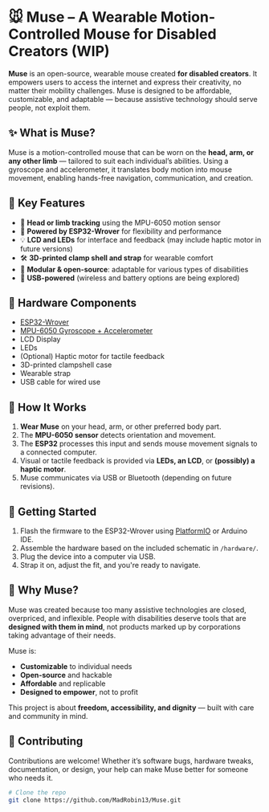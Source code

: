 # 🐭 Muse – A Wearable Motion-Controlled Mouse for Disabled Creators (WIP)

**Muse** is an open-source, wearable mouse created **for disabled creators**. It empowers users to access the internet and express their creativity, no matter their mobility challenges. Muse is designed to be affordable, customizable, and adaptable — because assistive technology should serve people, not exploit them.

## ✨ What is Muse?

Muse is a motion-controlled mouse that can be worn on the **head, arm, or any other limb** — tailored to suit each individual’s abilities. Using a gyroscope and accelerometer, it translates body motion into mouse movement, enabling hands-free navigation, communication, and creation.

## 🎯 Key Features

- 🧠 **Head or limb tracking** using the MPU-6050 motion sensor  
- 📡 **Powered by ESP32-Wrover** for flexibility and performance  
- 💡 **LCD and LEDs** for interface and feedback (may include haptic motor in future versions)  
- 🛠️ **3D-printed clamp shell and strap** for wearable comfort  
- 🧩 **Modular & open-source**: adaptable for various types of disabilities  
- 🔌 **USB-powered** (wireless and battery options are being explored)

## 🧰 Hardware Components

- [ESP32-Wrover](https://www.espressif.com/en/products/socs/esp32-wrover)
- [MPU-6050 Gyroscope + Accelerometer](https://invensense.tdk.com/products/motion-tracking/6-axis/mpu-6050/)
- LCD Display
- LEDs
- (Optional) Haptic motor for tactile feedback
- 3D-printed clampshell case
- Wearable strap
- USB cable for wired use

## 🔧 How It Works

1. **Wear Muse** on your head, arm, or other preferred body part.
2. The **MPU-6050 sensor** detects orientation and movement.
3. The **ESP32** processes this input and sends mouse movement signals to a connected computer.
4. Visual or tactile feedback is provided via **LEDs, an LCD**, or **(possibly) a haptic motor**.
5. Muse communicates via USB or Bluetooth (depending on future revisions).

## 🚀 Getting Started

1. Flash the firmware to the ESP32-Wrover using [PlatformIO](https://platformio.org/) or Arduino IDE.
2. Assemble the hardware based on the included schematic in `/hardware/`.
3. Plug the device into a computer via USB.
4. Strap it on, adjust the fit, and you're ready to navigate.

## 🤲 Why Muse?

Muse was created because too many assistive technologies are closed, overpriced, and inflexible. People with disabilities deserve tools that are **designed with them in mind**, not products marked up by corporations taking advantage of their needs.

Muse is:

- **Customizable** to individual needs
- **Open-source** and hackable
- **Affordable** and replicable
- **Designed to empower**, not to profit

This project is about **freedom, accessibility, and dignity** — built with care and community in mind.

## 💬 Contributing

Contributions are welcome! Whether it’s software bugs, hardware tweaks, documentation, or design, your help can make Muse better for someone who needs it.

```bash
# Clone the repo
git clone https://github.com/MadRobin13/Muse.git
